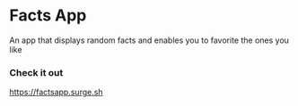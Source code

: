 # Facts App
An app that displays random facts and enables you to favorite the ones you like

### Check it out
https://factsapp.surge.sh
